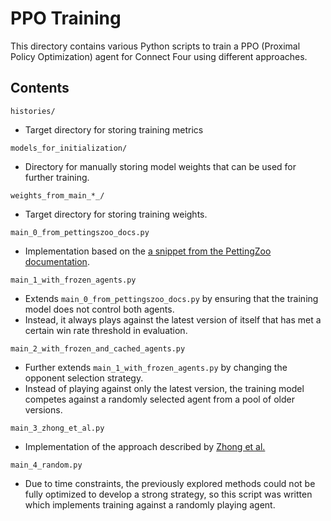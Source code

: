 # PPO Training

This directory contains various Python scripts to train a PPO (Proximal Policy Optimization) agent for Connect Four using different approaches.

## Contents

`histories/`
- Target directory for storing training metrics

`models_for_initialization/`
- Directory for manually storing model weights that can be used for further training.

`weights_from_main_*_/`
- Target directory for storing training weights.

`main_0_from_pettingszoo_docs.py`
- Implementation based on the [a snippet from the PettingZoo documentation](https://pettingzoo.farama.org/tutorials/sb3/connect_four/).

`main_1_with_frozen_agents.py`
- Extends `main_0_from_pettingszoo_docs.py` by ensuring that the training model does not control both agents.
- Instead, it always plays against the latest version of itself that has met a certain win rate threshold in evaluation.

`main_2_with_frozen_and_cached_agents.py`
- Further extends `main_1_with_frozen_agents.py` by changing the opponent selection strategy.
- Instead of playing against only the latest version, the training model competes against a randomly selected agent from a pool of older versions.

`main_3_zhong_et_al.py`
- Implementation of the approach described by [Zhong et al.](https://arxiv.org/abs/2009.06086)

`main_4_random.py`
- Due to time constraints, the previously explored methods could not be fully optimized to develop a strong strategy, so this script was written which implements training against a randomly playing agent.
